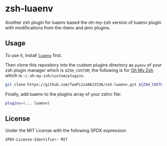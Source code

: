 # zsh-luaenv

Another zsh plugin for luaenv based the oh-my-zsh version of luaenv plugin with
modifications from the rbenv and jenv plugins.

## Usage

To use it, install [`luaenv`](https://github.com/cehoffman/luaenv) first.

Then clone this repository into the custom plugins directory as `pyenv` of your
zsh plugin manager which is `$ZSH_CUSTOM`, the following is for
[Oh My Zsh](https://ohmyz.sh/) which is `~/.oh-my-zsh/custom/plugins`.

```bash
git clone https://github.com/TwoPizza9621536/zsh-luaenv.git ${ZSH_CUSTOM:-$HOME/.oh-my-zsh/custom}/plugins/luaenv
```

Finally, add luaenv to the plugins array of your zshrc file:

```bash
plugins=(... luaenv)
```

## License

Under the MIT License with the following SPDX expression:

```text
SPDX-License-Identifier: MIT
```
